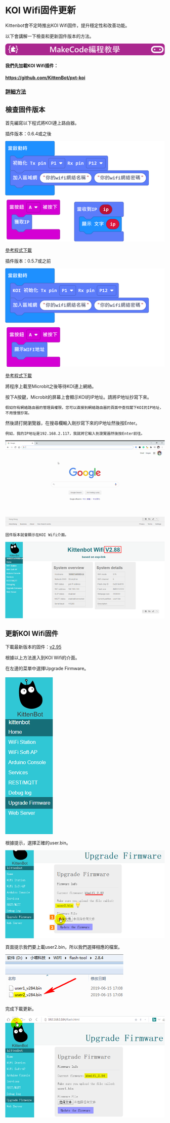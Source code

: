 # KOI Wifi固件更新

Kittenbot會不定時推出KOI Wifi固件，提升穩定性和改善功能。

以下會講解一下檢查和更新固件版本的方法。

![](../../PWmodules/images/mcbanner.png)

#### 我們先加載KOI Wifi插件：

#### https://github.com/KittenBot/pxt-koi

### [詳細方法](../makecodeQs.md)

## 檢查固件版本

首先編寫以下程式將KOI連上路由器。

插件版本：0.6.4或之後

![](./images/updateCode1.png)

[參考程式下載](https://makecode.microbit.org/_07dVj25FFJCy)

插件版本：0.5.7或之前

![](./images/updateCode2.png)

[參考程式下載](https://makecode.microbit.org/_YAiLoH9XoPta)

將程序上載至Microbit之後等待KOI連上網絡。

按下A按鍵，Microbit的屏幕上會顯示KOI的IP地址。請將IP地址抄寫下來。

    假如你有網絡路由器的管理員權限，您可以直接到網絡路由器的頁面中查找閣下KOI的IP地址，不用慢慢抄寫。


然後請打開瀏覽器，在搜尋欄輸入剛抄寫下來的IP地址然後按Enter。

    例如，我的IP地址是192.168.2.117，我就將它輸入到瀏覽器然後按Enter前往。
    
![](./images/update4.gif)

    固件版本就會顯示在KOI Wifi介面。
    
![](./images/update2.png)


## 更新KOI Wifi固件

下載最新版本的固件：[v2.95]()

根據以上方法進入到KOI Wifi的介面。

在左邊的菜單中選擇Upgrade Firmware。

![](./images/update5.png)

根據提示，選擇正確的user.bin。

![](./images/update6.png)

頁面提示我們要上載user2.bin，所以我們選擇相應的檔案。

![](./images/update8.png)

完成下載更新。

![](./images/update7.png)